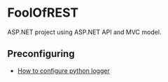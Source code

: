 # FoolOfREST
ASP.NET project using ASP.NET API and MVC model.

## Preconfiguring
- [How to configure python logger](/FoolOfRESTAPI/TelegramLogger/Config.md)
